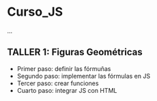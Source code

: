 # Curso_JS

...

## TALLER 1: Figuras Geométricas

- Primer paso: definir las fórmuñas
- Segundo paso: implementar las fórmulas en JS
- Tercer paso: crear funciones
- Cuarto paso: integrar JS con HTML
